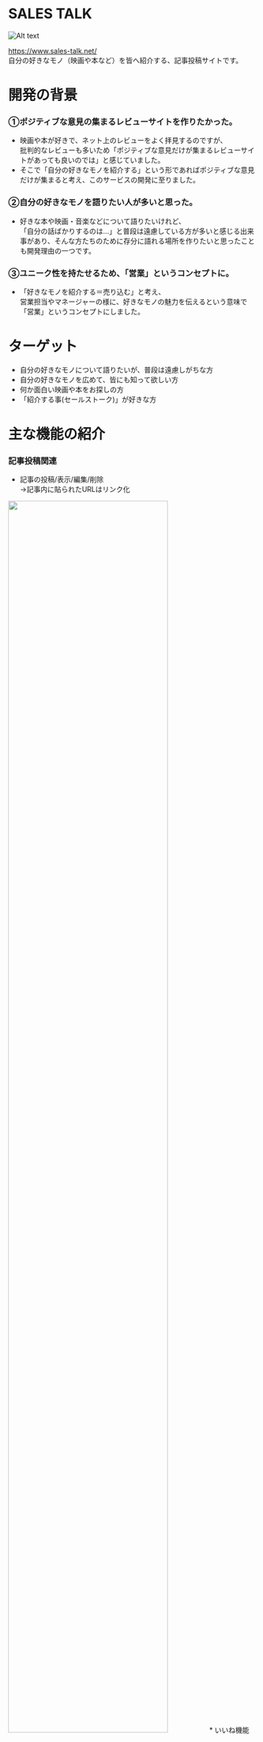 # SALES TALK
![Alt text](https://sales-talk-picture.s3-ap-northeast-1.amazonaws.com/+thumbnail/README.png)

https://www.sales-talk.net/  
自分の好きなモノ（映画や本など）を皆へ紹介する、記事投稿サイトです。  

# 開発の背景
### ①ポジティブな意見の集まるレビューサイトを作りたかった。
* 映画や本が好きで、ネット上のレビューをよく拝見するのですが、  
批判的なレビューも多いため「ポジティブな意見だけが集まるレビューサイトがあっても良いのでは」と感じていました。  
* そこで「自分の好きなモノを紹介する」という形であればポジティブな意見だけが集まると考え、このサービスの開発に至りました。

### ②自分の好きなモノを語りたい人が多いと思った。  
* 好きな本や映画・音楽などについて語りたいけれど、  
「自分の話ばかりするのは...」と普段は遠慮している方が多いと感じる出来事があり、そんな方たちのために存分に語れる場所を作りたいと思ったことも開発理由の一つです。

### ③ユニーク性を持たせるため、「営業」というコンセプトに。
* 「好きなモノを紹介する＝売り込む」と考え、  
  営業担当やマネージャーの様に、好きなモノの魅力を伝えるという意味で「営業」というコンセプトにしました。

# ターゲット
* 自分の好きなモノについて語りたいが、普段は遠慮しがちな方
* 自分の好きなモノを広めて、皆にも知って欲しい方
* 何か面白い映画や本をお探しの方
* 「紹介する事(セールストーク)」が好きな方

# 主な機能の紹介
### 記事投稿関連
* 記事の投稿/表示/編集/削除  
  →記事内に貼られたURLはリンク化  
<img src="https://sales-talk-picture.s3-ap-northeast-1.amazonaws.com/+thumbnail/article.png" width=80%> 
* いいね機能(Ajax)
* 記事の検索機能(Ajax)  
  →「キーワード」「カテゴリー」「最新順orいいね順」の３つを組み合わせて検索可能  
<img src="https://sales-talk-picture.s3-ap-northeast-1.amazonaws.com/+thumbnail/search.png" width=80%>   
* タイムライン機能  
  →フォロー中のユーザーの記事のみ表示

### ユーザー関連
* ユーザーの登録/表示/編集/削除
* ログイン/ログアウト機能
* フォロー/アンフォロー機能(Ajax)  
<img src="https://sales-talk-picture.s3-ap-northeast-1.amazonaws.com/+thumbnail/follow.png" width=60%>
* ユーザーの画像アイコン設定機能  
  →画像の削除可能  
<img src="https://sales-talk-picture.s3-ap-northeast-1.amazonaws.com/+thumbnail/user_picture.png" width=60%> 
* テストログイン機能（機能制限つき）  
  →ユーザー登録情報の編集/削除、記事の削除を制限
* adminユーザー機能  
  →全ユーザーの登録情報、記事を編集/削除可能  
  →admin自身のユーザー削除は不可  
  →adminのみ登録ユーザー一覧の表示が可能  
<img src="https://sales-talk-picture.s3-ap-northeast-1.amazonaws.com/+thumbnail/following_user.png" width=50%>   

### その他
* ページネーション機能
* レスポンシブ対応

# 意識したこと
* 操作が分かりやすい画面設計
* gem「bullet」を使用し、N+1問題を発見・解消
* プルリクエストを利用しての擬似的なチーム開発
* RSpecにてテストコード記述

# 主な使用言語・技術
* Ruby 2.6.5
* Ruby on Rails 5.2.4.2
* PostgreSQL 12.1
* AWS（S3のみ）
## ER図
![Alt text](https://sales-talk-picture.s3-ap-northeast-1.amazonaws.com/+thumbnail/ER.png)

